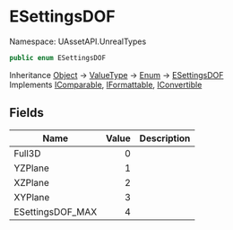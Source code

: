 # ESettingsDOF

Namespace: UAssetAPI.UnrealTypes

```csharp
public enum ESettingsDOF
```

Inheritance [Object](https://docs.microsoft.com/en-us/dotnet/api/system.object) → [ValueType](https://docs.microsoft.com/en-us/dotnet/api/system.valuetype) → [Enum](https://docs.microsoft.com/en-us/dotnet/api/system.enum) → [ESettingsDOF](./uassetapi.unrealtypes.esettingsdof.md)<br>
Implements [IComparable](https://docs.microsoft.com/en-us/dotnet/api/system.icomparable), [IFormattable](https://docs.microsoft.com/en-us/dotnet/api/system.iformattable), [IConvertible](https://docs.microsoft.com/en-us/dotnet/api/system.iconvertible)

## Fields

| Name | Value | Description |
| --- | --: | --- |
| Full3D | 0 |  |
| YZPlane | 1 |  |
| XZPlane | 2 |  |
| XYPlane | 3 |  |
| ESettingsDOF_MAX | 4 |  |
